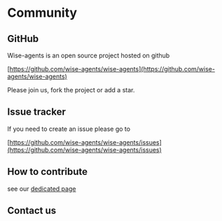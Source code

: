 # Community 

## GitHub

Wise-agents is an open source project hosted on github

[https://github.com/wise-agents/wise-agents](https://github.com/wise-agents/wise-agents)

Please join us, fork the project or add a star. 

## Issue tracker
If you need to create an issue please go to 
 
[https://github.com/wise-agents/wise-agents/issues](https://github.com/wise-agents/wise-agents/issues)

## How to contribute 
see our [dedicated page](contributing.md)

## Contact us